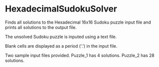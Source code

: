 # HexadecimalSudokuSolver

Finds all solutions to the Hexadecimal 16x16 Sudoku puzzle input file and prints all solutions to the output file.

The unsolved Sudoku puzzle is inputed using a text file.

Blank cells are displayed as a period ('.') in the input file.

Two sample input files provided.
Puzzle_1 has 4 solutions.
Puzzle_2 has 28 solutions.
